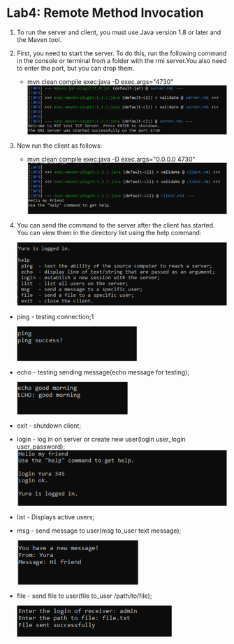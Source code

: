 # Lab4: Remote Method Invocation

1. To run the server and client, you must use Java version 1.8 or later and the Maven tool.
2. First, you need to start the server. To do this, run the following command in the console or terminal from a folder with the rmi server.You also need to enter the port, but you can drop them.
    - mvn clean compile exec:java -D exec.args="4730"
  ![11](https://github.com/IK-31-Kachor/information-and-communication-systems/blob/master/Lab4/Screenshots/11.PNG)

3. Now run the client as follows:  
    - mvn clean compile exec:java -D exec.args="0.0.0.0 4730"
  ![12](https://github.com/IK-31-Kachor/information-and-communication-systems/blob/master/Lab4/Screenshots/12.PNG)
  
4. You can send the command to the server after the client has started. You can view them in the directory list using the help command:

   ![10](https://github.com/IK-31-Kachor/information-and-communication-systems/blob/master/Lab4/Screenshots/10.PNG) 
 
  - ping - testing connection;1
  
    ![15](https://github.com/IK-31-Kachor/information-and-communication-systems/blob/master/Lab4/Screenshots/15.PNG)
  
  - echo - testing sending message(echo message for testing);
  
    ![14](https://github.com/IK-31-Kachor/information-and-communication-systems/blob/master/Lab4/Screenshots/14.PNG)
    
  - exit - shutdown client;
  - login - log in on server or create new user(login user_login user_password);
    ![13](https://github.com/IK-31-Kachor/information-and-communication-systems/blob/master/Lab4/Screenshots/13.PNG)
    
  - list - Displays active users;
   
  
  - msg - send message to user(msg to_user text message);
  
    ![16](https://github.com/IK-31-Kachor/information-and-communication-systems/blob/master/Lab4/Screenshots/16.PNG)
    
  - file - send file to user(file to_user /path/to/file); 
    
    ![17](https://github.com/IK-31-Kachor/information-and-communication-systems/blob/master/Lab4/Screenshots/17.PNG)    
       